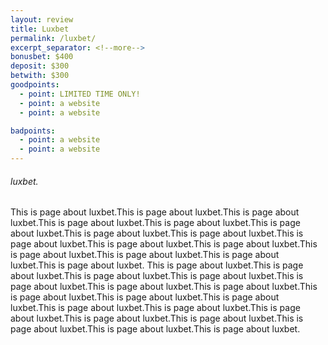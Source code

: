 ```yaml
---
layout: review
title: Luxbet
permalink: /luxbet/
excerpt_separator: <!--more-->
bonusbet: $400
deposit: $300
betwith: $300
goodpoints:
  - point: LIMITED TIME ONLY!
  - point: a website
  - point: a website

badpoints:
  - point: a website
  - point: a website
---
```

###### luxbet.
This is page about luxbet.This is page about luxbet.This is page about luxbet.This is page about luxbet.This is page about luxbet.This is page about luxbet.This is page about luxbet.This is page about luxbet.This is page about luxbet.This is page about luxbet.This is page about luxbet.This is page about luxbet.This is page about luxbet.This is page about luxbet.This is page about luxbet.
This is page about luxbet.This is page about luxbet.This is page about luxbet.This is page about luxbet.This is page about luxbet.This is page about luxbet.This is page about luxbet.This is page about luxbet.This is page about luxbet.This is page about luxbet.This is page about luxbet.This is page about luxbet.This is page about luxbet.This is page about luxbet.This is page about luxbet.This is page about luxbet.This is page about luxbet.This is page about luxbet.
